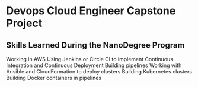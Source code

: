 # Devops Cloud Engineer Capstone Project

## Skills Learned During the NanoDegree Program

Working in AWS
Using Jenkins or Circle CI to implement Continuous Integration and Continuous Deployment
Building pipelines
Working with Ansible and CloudFormation to deploy clusters
Building Kubernetes clusters
Building Docker containers in pipelines

